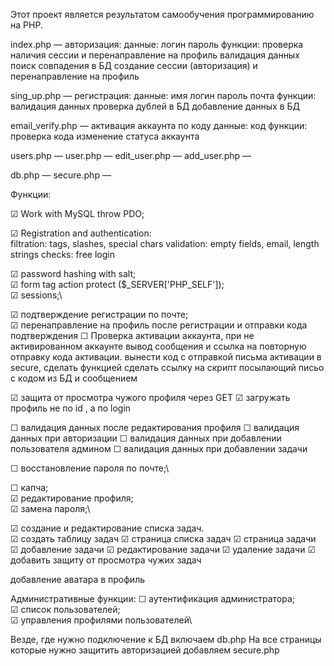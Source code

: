 Этот проект является результатом самообучения программированию на PHP.


index.php — авторизация:
    данные:
        логин
        пароль
    функции:
        проверка наличия сессии и перенаправление на профиль
        валидация данных
        поиск совпадения в БД
        создание сессии (авторизация) и перенаправление на профиль
        
sing_up.php — регистрация:
    данные:
        имя
        логин
        пароль
        почта
    функции:
        валидация данных
        проверка дублей в БД
        добавление данных в БД
        
email_verify.php — активация аккаунта по коду
    данные:
        код
    функции:
        проверка кода
        изменение статуса аккаунта
        
users.php — 
user.php — 
edit_user.php — 
add_user.php — 

db.php — 
secure.php — 


Функции:

☑ Work with MySQL throw PDO;

☑ Registration and authentication:\
filtration: tags, slashes, special chars
validation: empty fields, email, length strings
checks: free login

☑ password hashing with salt;\
☑ form tag action protect ($_SERVER['PHP_SELF']);\
☑ sessions;\

☑ подтверждение регистрации по почте;\
☑ перенаправление на профиль после регистрации и отправки кода подтверждения
☐ Проверка активации аккаунта, при не активированном аккаунте вывод сообщения и ссылка на повторную отправку кода активации.
    вынести код с отправкой письма активации в secure, сделать функцией
    сделать ссылку на скрипт посылающий письо с кодом из БД и сообщением

☑ защита от просмотра чужого профиля через GET
☑ загружать профиль не по id , а по login

☐ валидация данных после редактирования профиля
☐ валидация данных при авторизации
☐ валидация данных при добавлении пользователя админом
☐ валидация данных при добавлении задачи

☐ восстановление пароля по почте;\

☐ капча;\
☑ редактирование профиля;\
☑ замена пароля;\

☑ создание и редактирование списка задач.\
☑ создать таблицу задач
☑ страница списка задач
☑ страница задачи
☑ добавление задачи
☑ редактирование задачи
☑ удаление задачи
☑ добавить защиту от просмотра чужих задач

добавление аватара в профиль

Административные функции:
☐ аутентификация администратора;\
☑ список пользователей;\
☑ управления профилями пользователей\


Везде, где нужно подключение к БД включаем db.php
На все страницы которые нужно защитить авторизацией добавляем secure.php 